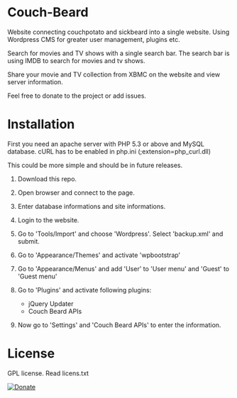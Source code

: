 Couch-Beard
===========

Website connecting couchpotato and sickbeard into a single website. Using Wordpress CMS for greater user management, plugins etc.

Search for movies and TV shows with a single search bar. The search bar is using IMDB to search for movies and tv shows. 

Share your movie and TV collection from XBMC on the website and view server information.


Feel free to donate to the project or add issues.


Installation
===========
First you need an apache server with PHP 5.3 or above and MySQL database. cURL has to be enabled in php.ini (;extension=php_curl.dll)

This could be more simple and should be in future releases.

1. Download this repo.

2. Open browser and connect to the page.

3. Enter database informations and site informations.

4. Login to the website.

5. Go to 'Tools/Import' and choose 'Wordpress'. Select 'backup.xml' and submit.

6. Go to 'Appearance/Themes' and activate 'wpbootstrap'

7. Go to 'Appearance/Menus' and add 'User' to 'User menu' and 'Guest' to 'Guest menu'

8. Go to 'Plugins' and activate following plugins:
    - jQuery Updater
    - Couch Beard APIs    
9. Now go to 'Settings' and 'Couch Beard APIs' to enter the information.


License
===========
GPL license. Read licens.txt

[![Donate](https://www.paypalobjects.com/en_US/i/btn/btn_donate_LG.gif)](https://www.paypal.com/dk/cgi-bin/webscr?cmd=_flow&SESSION=D1UVPvXkDBbeUoW-pOIiviXJAFT2PmPIe7CjjuYi_MYkRgvAid0ZjL32lrG&dispatch=5885d80a13c0db1f8e263663d3faee8d14f86393d55a810282b64afed84968ec)

